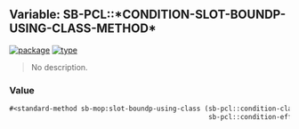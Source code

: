 ## Variable: SB-PCL::\*CONDITION-SLOT-BOUNDP-USING-CLASS-METHOD\*
[![package](https://img.shields.io/badge/Package-SB--PCL-5f9ea0.svg?style=social&colorA=999999)](../) [![type](https://img.shields.io/badge/Type-Variable-5f9ea0.svg?style=social&colorA=999999)](../#variable) 

> No description.

### Value
```cl
#<standard-method sb-mop:slot-boundp-using-class (sb-pcl::condition-class condition
                                                  sb-pcl::condition-effective-slot-definition) {10005aa333}>
```
